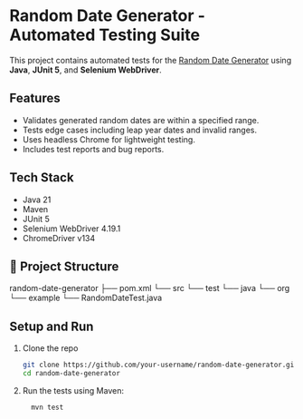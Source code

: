 # Random Date Generator - Automated Testing Suite

This project contains automated tests for the [Random Date Generator](https://codebeautify.org/generate-random-date) using **Java**, **JUnit 5**, and **Selenium WebDriver**.

##  Features

- Validates generated random dates are within a specified range.
- Tests edge cases including leap year dates and invalid ranges.
- Uses headless Chrome for lightweight testing.
- Includes test reports and bug reports.

##  Tech Stack

- Java 21
- Maven
- JUnit 5
- Selenium WebDriver 4.19.1
- ChromeDriver v134

## 📁 Project Structure

random-date-generator
   ├── pom.xml 
   └── src 
      └── test 
         └── java 
            └── org 
               └── example 
                  └── RandomDateTest.java

##  Setup and Run

1. Clone the repo  
   ```bash
   git clone https://github.com/your-username/random-date-generator.git
   cd random-date-generator
   ```
2. Run the tests using Maven:
   ```bash
     mvn test
   ```
   
